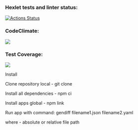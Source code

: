 ### Hexlet tests and linter status:
[![Actions Status](https://github.com/solovjovaj/frontend-project-46/workflows/hexlet-check/badge.svg)](https://github.com/solovjovaj/frontend-project-46/actions)

### CodeClimate:
<a href="https://codeclimate.com/github/solovjovaj/frontend-project-46/maintainability"><img src="https://api.codeclimate.com/v1/badges/346554d7de61275fc80f/maintainability" /></a>

### Test Coverage:
<a href="https://codeclimate.com/github/solovjovaj/frontend-project-46/test_coverage"><img src="https://api.codeclimate.com/v1/badges/346554d7de61275fc80f/test_coverage" /></a>

Install

Clone repository local - git clone 

Install all dependencies - npm ci

Install apps global - npm link

Run app with command: gendiff <filepath1>filename1.json <filepath2>filename2.yaml

where <filepath> - absolute or relative file path